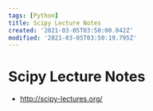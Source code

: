 ```yaml
---
tags: [Python]
title: Scipy Lecture Notes
created: '2021-03-05T03:50:00.042Z'
modified: '2021-03-05T03:50:19.795Z'
---
```


# Scipy Lecture Notes

* http://scipy-lectures.org/

